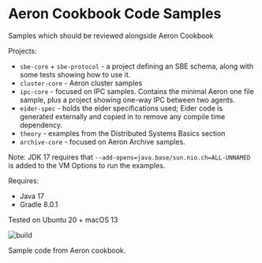 # Aeron Cookbook Code Samples

Samples which should be reviewed alongside Aeron Cookbook

Projects:
- `sbe-core` + `sbe-protocol` - a project defining an SBE schema, along with some tests showing how to use it.
- `cluster-core` - Aeron cluster samples
- `ipc-core` - focused on IPC samples. Contains the minimal Aeron one file sample, plus a project showing one-way IPC between two agents.
- `eider-spec` - holds the eider specifications used; Eider code is generated externally and copied in to remove any compile time dependency.
- `theory` - examples from the Distributed Systems Basics section 
- `archive-core` - focused on Aeron Archive samples.

Note: JDK 17 requires that `--add-opens=java.base/sun.nio.ch=ALL-UNNAMED` is added to the VM Options to run the examples.

Requires:
- Java 17
- Gradle 8.0.1

Tested on Ubuntu 20 + macOS 13

 ![build](https://github.com/eleventy7/aeron-cookbook-code/workflows/JavaCI/badge.svg)
 
Sample code from Aeron cookbook.
